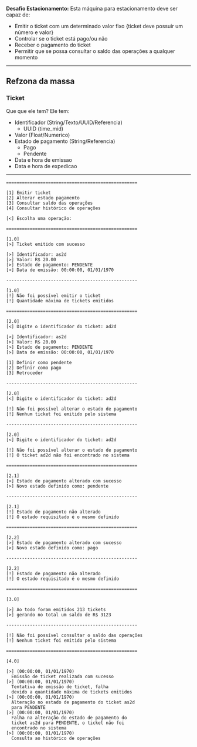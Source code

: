 **Desafio Estacionamento:** Esta máquina para estacionamento deve ser capaz de:

- Emitir o ticket com um determinado valor fixo {ticket deve possuir um número e valor}
- Controlar se o ticket está pago/ou não
- Receber o pagamento do ticket
- Permitir que se possa consultar o saldo das operações a qualquer momento

---

## Refzona da massa

### Ticket

Que que ele tem? Ele tem:

- Identificador (String/Texto/UUID/Referencia)
  - UUID (time_mid)
- Valor (Float/Numerico)
- Estado de pagamento (String/Referencia)
  - Pago
  - Pendente
- Data e hora de emissao
- Data e hora de expedicao

---

```
==================================================

[1] Emitir ticket
[2] Alterar estado pagamento
[3] Consultar saldo das operações
[4] Consultar histórico de operações

[<] Escolha uma operação: 

==================================================

[1.0]
[>] Ticket emitido com sucesso

[>] Identificador: as2d
[>] Valor: R$ 20.00
[>] Estado de pagamento: PENDENTE
[>] Data de emissão: 00:00:00, 01/01/1970

--------------------------------------------------

[1.0]
[!] Não foi possível emitir o ticket
[!] Quantidade máxima de tickets emitidos

==================================================

[2.0]
[<] Digite o identificador do ticket: ad2d

[>] Identificador: as2d
[>] Valor: R$ 20.00
[>] Estado de pagamento: PENDENTE
[>] Data de emissão: 00:00:00, 01/01/1970

[1] Definir como pendente
[2] Definir como pago
[3] Retroceder

--------------------------------------------------

[2.0]
[<] Digite o identificador do ticket: ad2d

[!] Não foi possível alterar o estado de pagamento
[!] Nenhum ticket foi emitido pelo sistema 

--------------------------------------------------

[2.0]
[<] Digite o identificador do ticket: ad2d

[!] Não foi possível alterar o estado de pagamento
[!] O ticket ad2d não foi encontrado no sistema

==================================================

[2.1]
[>] Estado de pagamento alterado com sucesso
[>] Novo estado definido como: pendente

--------------------------------------------------

[2.1]
[!] Estado de pagamento não alterado
[!] O estado requisitado é o mesmo definido

==================================================

[2.2]
[>] Estado de pagamento alterado com sucesso
[>] Novo estado definido como: pago

--------------------------------------------------

[2.2]
[!] Estado de pagamento não alterado
[!] O estado requisitado é o mesmo definido

==================================================

[3.0]

[>] Ao todo foram emitidos 213 tickets
[>] gerando no total um saldo de R$ 3123

--------------------------------------------------

[!] Não foi possível consultar o saldo das operações
[!] Nenhum ticket foi emitido pelo sistema

==================================================

[4.0]

[>] (00:00:00, 01/01/1970)
  Emissão de ticket realizada com sucesso
[>] (00:00:00, 01/01/1970)
  Tentativa de emissão de ticket, falha
  devido a quantidade máxima de tickets emitidos
[>] (00:00:00, 01/01/1970)
  Alteração no estado de pagamento do ticket as2d
  para PENDENTE  
[>] (00:00:00, 01/01/1970)
  Falha na alteração do estado de pagamento do
  ticket as2d para PENDENTE, o ticket não foi
  encontrado no sistema  
[>] (00:00:00, 01/01/1970)
  Consulta ao histórico de operações
```
